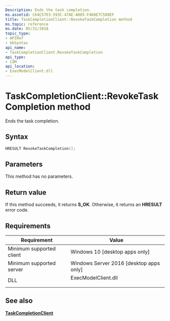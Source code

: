 ```yaml
---
Description: Ends the task completion.
ms.assetid: C64C57E3-593C-47AE-A005-F468E7C588EF
title: TaskCompletionClient::RevokeTaskCompletion method
ms.topic: reference
ms.date: 05/31/2018
topic_type: 
- APIRef
- kbSyntax
api_name: 
- TaskCompletionClient.RevokeTaskCompletion
api_type: 
- COM
api_location: 
- ExecModelClient.dll
---
```


# TaskCompletionClient::RevokeTaskCompletion method

Ends the task completion.

## Syntax


```C++
HRESULT RevokeTaskCompletion();
```



## Parameters

This method has no parameters.

## Return value

If this method succeeds, it returns **S\_OK**. Otherwise, it returns an **HRESULT** error code.

## Requirements



| Requirement | Value |
|-------------------------------------|------------------------------------------------------------------------------------------------|
| Minimum supported client<br/> | Windows 10 \[desktop apps only\]<br/>                                                    |
| Minimum supported server<br/> | Windows Server 2016 \[desktop apps only\]<br/>                                           |
| DLL<br/>                      | <dl> <dt>ExecModelClient.dll</dt> </dl> |



## See also

<dl> <dt>

[**TaskCompletionClient**](taskcompletionclient.md)
</dt> </dl>

 

 




